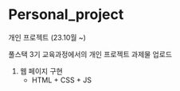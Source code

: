 # Personal_project

개인 프로젝트 (23.10월 ~)

풀스택 3기 교육과정에서의 개인 프로젝트 과제물 업로드

1. 웹 페이지 구현
    - HTML + CSS + JS
